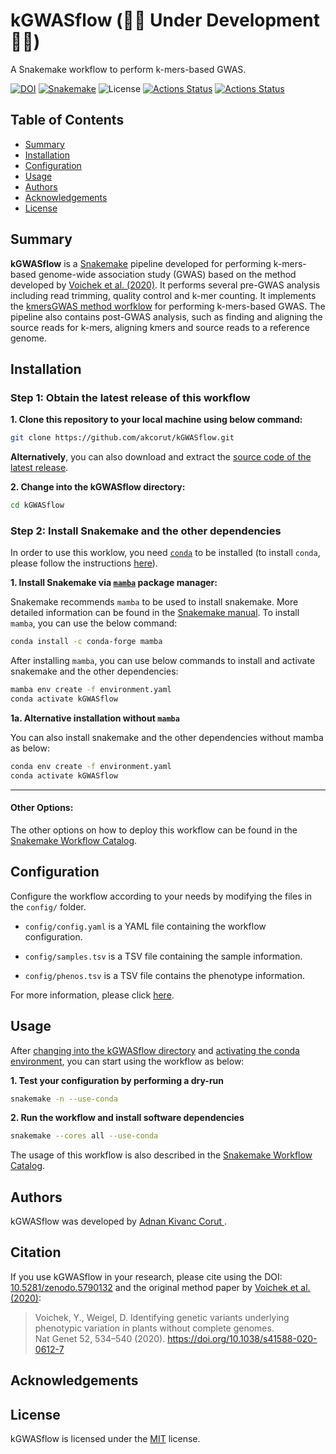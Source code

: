 # kGWASflow    (🚧🚧  Under Development 🚧🚧)

A Snakemake workflow to perform k-mers-based GWAS.

[![DOI](https://zenodo.org/badge/421139649.svg)](https://zenodo.org/badge/latestdoi/421139649)
[![Snakemake](https://img.shields.io/badge/snakemake-≥6.10-blue.svg)](https://snakemake.github.io) ![License](https://img.shields.io/badge/license-MIT-blue.svg)
[![Actions Status](https://github.com/akcorut/kGWASflow/workflows/CI/badge.svg)](https://github.com/akcorut/kGWASflow/actions)
[![Actions Status](https://github.com/akcorut/kGWASflow/workflows/Linting/badge.svg)](https://github.com/akcorut/kGWASflow/actions)

## Table of Contents

* [Summary](#Summary)
* [Installation](#installation)
* [Configuration](#configuration)
* [Usage](#usage)
* [Authors](#authors)
* [Acknowledgements](#acknowledgements)
* [License](#license)

## Summary

**kGWASflow** is a [Snakemake](https://snakemake.github.io) pipeline developed for performing k-mers-based genome-wide association study (GWAS) based on the method developed by [Voichek et al. (2020)](https://www.nature.com/articles/s41588-020-0612-7). It performs several pre-GWAS analysis including read trimming, quality control and k-mer counting. It implements the [kmersGWAS method worfklow](https://github.com/voichek/kmersGWAS/blob/master/manual.pdf) for performing k-mers-based GWAS. The pipeline also contains post-GWAS analysis, such as finding and aligning the source reads for k-mers, aligning kmers and source reads to a reference genome.

## Installation

### Step 1: Obtain the latest release of this workflow

**1. Clone this repository to your local machine using below command:**

```bash
git clone https://github.com/akcorut/kGWASflow.git
```

**Alternatively**, you can also download and extract the [source code of the latest release](https://github.com/akcorut/kGWASflow/releases).

**2. Change into the kGWASflow directory:**

```bash
cd kGWASflow
```

### Step 2: Install Snakemake and the other dependencies

In order to use this worklow, you need [`conda`](https://docs.conda.io/projects/conda/en/latest/user-guide/install/index.html) to be installed (to install `conda`, please follow the instructions [here](https://docs.conda.io/projects/conda/en/latest/user-guide/install/index.html)).

**1. Install Snakemake via [`mamba`](https://github.com/mamba-org/mamba) package manager:**

Snakemake recommends `mamba` to be used to install snakemake. More detailed information can be found in the [Snakemake manual](https://snakemake.readthedocs.io/en/stable/getting_started/installation.html). To install `mamba`, you can use the below command:

```bash
conda install -c conda-forge mamba
```

After installing `mamba`, you can use below commands to install and activate snakemake and the other dependencies:

```bash
mamba env create -f environment.yaml
conda activate kGWASflow
```

**1a. Alternative installation without `mamba`** 

You can also install snakemake and the other dependencies without mamba as below:

```bash
conda env create -f environment.yaml
conda activate kGWASflow
```
___________
#### Other Options: 

The other options on how to deploy this workflow can be found in the [Snakemake Workflow Catalog](https://snakemake.github.io/snakemake-workflow-catalog/?usage=akcorut%2FkGWASflow).

## Configuration

Configure the workflow according to your needs by modifying the files in the `config/` folder.

- `config/config.yaml` is a YAML file containing the workflow configuration.

- `config/samples.tsv` is a TSV file containing the sample information.

- `config/phenos.tsv` is a TSV file contains the phenotype information.

For more information, please click [here](https://github.com/akcorut/kGWASflow/tree/main/config#configuration-settings).

## Usage

After [changing into the kGWASflow directory](https://github.com/akcorut/kGWASflow#step-1-obtain-the-latest-release-of-this-workflow) and [activating the conda environment](https://github.com/akcorut/kGWASflow#step-2-install-snakemake-and-the-other-dependencies), you can start using the workflow as below:

**1. Test your configuration by performing a dry-run**

```bash
snakemake -n --use-conda 
```

**2. Run the workflow and install software dependencies**

```bash
snakemake --cores all --use-conda
```

The usage of this workflow is also described in the [Snakemake Workflow Catalog](https://snakemake.github.io/snakemake-workflow-catalog/?usage=akcorut%2FkGWASflow).

## Authors

kGWASflow was developed by [Adnan Kivanc Corut ](https://www.github.com/akcorut).

## Citation

If you use kGWASflow in your research, please cite using the DOI: [10.5281/zenodo.5790132](https://doi.org/10.5281/zenodo.5790132) and the original method paper by [Voichek et al. (2020)](https://www.nature.com/articles/s41588-020-0612-7):

> Voichek, Y., Weigel, D. Identifying genetic variants underlying phenotypic variation in plants without complete genomes.  
> Nat Genet 52, 534–540 (2020). https://doi.org/10.1038/s41588-020-0612-7

## Acknowledgements

## License
kGWASflow is licensed under the [MIT](LICENSE.md) license.
